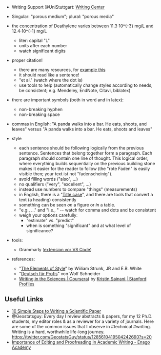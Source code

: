 - Writing Support @UniStuttgart: [Writing Center](https://www.sz.uni-stuttgart.de/en/writing_center/mainpage/)

- Singular: "porous medium"; plural: "porous media"

- the concentration of Deathylene varies between 11.3⋅10^{-3} mg/L and 12.4⋅10^{-1} mg/L
    - liter: capital "L"
    - units after each number
    - watch significant digits
    
- proper citation!
    - there are many resources, for [example this](http://tim.thorpeallen.net/Courses/Reference/Citations.html)
    - it should read like a sentence!
    - "et al." (watch where the dot is)
    - use tools to help (automatically change styles according to needs, be consistent; e.g. Mendeley, EndNote, Citavi, biblatex)
    
    
- there are important symbols (both in word and in latex):
    - non-breaking hyphen
    - non-breaking space 
    
- commas in English:
    "A panda walks into a bar. He eats, shoots, and leaves" versus "A panda walks into a bar. He eats, shoots and leaves"
    

- style
    - each sentence should be following logically from the previous sentence. Sentences that belong together form a paragraph. Each paragraph should contain one line of thought. This logical order, where everything builds sequentially on the previous building stone makes it easier for the reader to follow (the "rote Faden" is easily visible then; your text ist not "fadenscheinig").
    - avoid filling words ("also", ...)
    - no qualifiers ("very", "excellent", ...)
    - instead use numbers to compare "things" (measurements)
    - in English, there is a "[Title case](https://en.wikipedia.org/wiki/Title_case)", and there are tools that convert a text (a heading) consistently
    - something can be seen *on* a figure or *in* a table.
    - "e.g., ..." and "i.e., " -- watch for comma and dots and be consistent
    - weigh your options carefully:
        - "estimate" vs. "predict"
        - when is something "significant" and at what level of significance?
    
- tools:
    - Grammarly ([extension vor VS Code](https://github.com/znck/grammarly))
    
- references:
    - "[The Elements of Style](https://en.wikipedia.org/wiki/The_Elements_of_Style)" by Wiiliam Strunk, JR and E.B. White
    - "[Deutsch für Profis](https://www.buecher.de/shop/humor/deutsch-fuer-profis/schneider-wolf/products_products/detail/prod_id/07603956/)" von Wolf Schneider
    - [Writing in the Sciences | Coursera](https://www.coursera.org/learn/sciwrite)) by [Kristin Sainani | Stanford Profiles](https://profiles.stanford.edu/kristin-sainani?tab=bio)


## Useful Links
- [10 Simple Steps to Writing a Scientific Paper](https://spie.org/news/photonics-focus/janfeb-2020/how-to-write-a-scientific-paper?SSO=1)
- @Geostatsguy: Every day I review abstracts & papers, for my 12 Ph.D. students, my editor roles & as a reviewer for a variety of journals. Here are some of the common issues that I observe in #technical #writing. Writing is a hard, worthwhile life-long journey. https://twitter.com/GeostatsGuy/status/1285610419504242690?s=20
- [Importance of Editing and Proofreading in Academic Writing - Enago Academy](https://www.enago.com/academy/importance-of-proofreading-and-editing-in-academic-writing/)